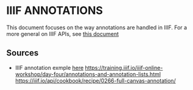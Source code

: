 # IIIF ANNOTATIONS

This document focuses on the way annotations are handled in IIIF. For a more general on IIIF APIs, see [this document](./1_iiif_apis.md)

## Sources

- IIIF annotation exmple [here](https://iiif.io/api/cookbook/recipe/0266-full-canvas-annotation/)
https://training.iiif.io/iiif-online-workshop/day-four/annotations-and-annotation-lists.html
https://iiif.io/api/cookbook/recipe/0266-full-canvas-annotation/

